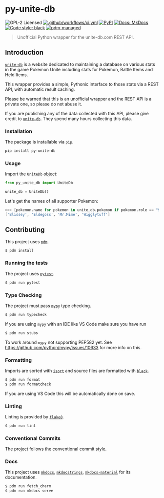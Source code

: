# py-unite-db

![GPL-2 Licensed](https://img.shields.io/badge/license-GPL--2-green)
[![.github/workflows/ci.yml](https://github.com/jaynewey/py-unite-db/actions/workflows/ci.yml/badge.svg)](https://github.com/jaynewey/py-unite-db/actions/workflows/ci.yml)
[![PyPI](https://img.shields.io/pypi/v/py-unite-db)](https://pypi.org/project/py-unite-db/)
[![Docs: MkDocs](https://img.shields.io/badge/docs-mkdocs-blue)](https://jaynewey.github.io/py-unite-db)
[![Code style: black](https://img.shields.io/badge/code%20style-black-000000.svg)](https://github.com/psf/black)
[![pdm-managed](https://img.shields.io/badge/pdm-managed-blueviolet)](https://pdm.fming.dev)

> Unofficial Python wrapper for the unite-db.com REST API.

## Introduction

[`unite-db`](https://unite-db.com/) is a website dedicated to maintaining a database on various stats in the game Pokemon Unite including stats for Pokemon, Battle Items and Held Items.

This wrapper provides a simple, Pythonic interface to those stats via a REST API, with automatic result caching.

Please be warned that this is an unofficial wrapper and the REST API is a private one, so please do not abuse it.

If you are publishing any of the data collected with this API, please give credit to [`unite-db`](https://unite-db.com/). They spend many hours collecting this data.

### Installation

The package is installable via `pip`.

```sh
pip install py-unite-db
```

### Usage

Import the `UniteDb` object:

```python
from py_unite_db import UniteDb

unite_db = UniteDb()
```

Let's get the names of all supporter Pokemon:

```python
>>> [pokemon.name for pokemon in unite_db.pokemon if pokemon.role == "Supporter"]
['Blissey', 'Eldegoss', 'Mr.Mime', 'Wigglytuff']
```

## Contributing

This project uses [`pdm`](https://pdm.fming.dev).

```sh
$ pdm install
```

### Running the tests

The project uses [`pytest`](https://docs.pytest.org/).

```sh
$ pdm run pytest
```

### Type Checking

The project must pass [`mypy`](http://www.mypy-lang.org/) type checking.

```sh
$ pdm run typecheck
```

If you are using `mypy` with an IDE like VS Code make sure you have run

```sh
$ pdm run stubs
```

To work around `mypy` not supporting PEP582 yet. See https://github.com/python/mypy/issues/10633 for more info on this.

### Formatting

Imports are sorted with [`isort`](https://pycqa.github.io/isort/) and source files are formatted with [`black`](https://github.com/psf/black).

```sh
$ pdm run format
$ pdm run formatcheck
```

If you are using VS Code this will be automatically done on save.

### Linting

Linting is provided by [`flake8`](https://github.com/pycqa/flake8).

```sh
$ pdm run lint
```

### Conventional Commits

The project follows the conventional commit style.

### Docs

This project uses [`mkdocs`](https://mkdocs.org), [`mkdocstrings`](https://github.com/mkdocstrings/mkdocstrings/), [`mkdocs-material`](https://squidfunk.github.io/mkdocs-material/) for its documentation.

```sh
$ pdm run fetch_charm
$ pdm run mkdocs serve
```
